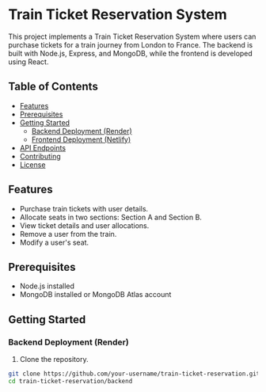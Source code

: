# Train Ticket Reservation System

This project implements a Train Ticket Reservation System where users can purchase tickets for a train journey from London to France. The backend is built with Node.js, Express, and MongoDB, while the frontend is developed using React.

## Table of Contents

- [Features](#features)
- [Prerequisites](#prerequisites)
- [Getting Started](#getting-started)
  - [Backend Deployment (Render)](#backend-deployment-render)
  - [Frontend Deployment (Netlify)](#frontend-deployment-netlify)
- [API Endpoints](#api-endpoints)
- [Contributing](#contributing)
- [License](#license)

## Features

- Purchase train tickets with user details.
- Allocate seats in two sections: Section A and Section B.
- View ticket details and user allocations.
- Remove a user from the train.
- Modify a user's seat.

## Prerequisites

- Node.js installed
- MongoDB installed or MongoDB Atlas account

## Getting Started

### Backend Deployment (Render)

1. Clone the repository.

```bash
git clone https://github.com/your-username/train-ticket-reservation.git
cd train-ticket-reservation/backend

